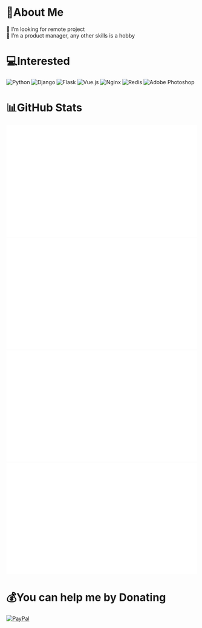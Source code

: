 # 💫About Me 
👯 I’m looking for remote project  
🌱 I’m a product manager, any other skills is a hobby  

# 💻Interested
![Python](https://img.shields.io/badge/python-3670A0?style=for-the-badge&logo=python&logoColor=ffdd54) ![Django](https://img.shields.io/badge/django-%23092E20.svg?style=for-the-badge&logo=django&logoColor=white) ![Flask](https://img.shields.io/badge/flask-%23000.svg?style=for-the-badge&logo=flask&logoColor=white) ![Vue.js](https://img.shields.io/badge/vuejs-%2335495e.svg?style=for-the-badge&logo=vuedotjs&logoColor=%234FC08D)  ![Nginx](https://img.shields.io/badge/nginx-%23009639.svg?style=for-the-badge&logo=nginx&logoColor=white) ![Redis](https://img.shields.io/badge/redis-%23DD0031.svg?style=for-the-badge&logo=redis&logoColor=white) ![Adobe Photoshop](https://img.shields.io/badge/adobephotoshop-%2331A8FF.svg?style=for-the-badge&logo=adobephotoshop&logoColor=white)  

# 📊GitHub Stats

<div align="center">
<div>
<img src="https://raw.githubusercontent.com/hjlarry/mygithub-stats/master/generated/overview.svg#gh-dark-mode-only" />
<img src="https://raw.githubusercontent.com/hjlarry/mygithub-stats/master/generated/languages.svg#gh-dark-mode-only" />
</div>
<div>
<img src="https://raw.githubusercontent.com/hjlarry/mygithub-stats/master/generated/overview.svg#gh-dark-mode-only#gh-light-mode-only" />
<img src="https://raw.githubusercontent.com/hjlarry/mygithub-stats/master/generated/languages.svg#gh-dark-mode-only#gh-light-mode-only" />
</div>
</div>


# 💰You can help me by Donating
[![PayPal](https://img.shields.io/badge/PayPal-00457C?style=for-the-badge&logo=paypal&logoColor=white)](https://paypal.me/hjlarry) 

  
